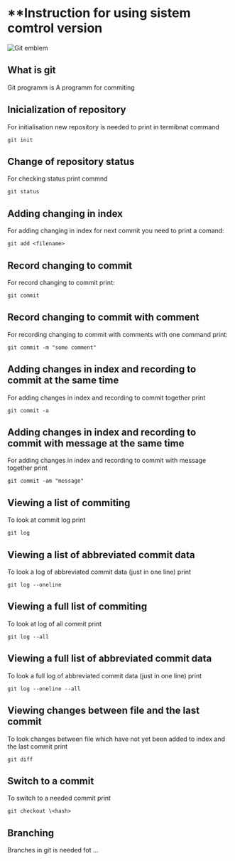 # **Instruction for using sistem comtrol version

![Git emblem](picture.jpg)

## What is git

Git programm is 
A programm for commiting

## Inicialization of repository

For initialisation new repository  is needed to print in termibnat command

    git init

## Change of repository status
For checking status print commnd

    git status

## Adding changing in index

For adding changing in index for next commit you need to print a comand:    

    git add <filename>

## Record changing to commit

For record changing to commit print:

    git commit

 ## Record changing to commit with comment

 For recording changing to commit with comments with one command print:

    git commit -m "some comment"
    
## Adding changes in index and recording to commit at the same time

For adding changes in index and recording to commit together print

    git commit -a

## Adding changes in index and recording to commit with message at the same time

For adding changes in index and recording to commit with message together print

    git commit -am "message"

## Viewing a list of commiting

To look at commit log print

    git log

## Viewing a list of abbreviated commit data

To look a log of abbreviated commit data (just in one line) print

    git log --oneline

## Viewing a full list of commiting

To look at log of all commit print

    git log --all

## Viewing a full list of abbreviated commit data

To look a full log of abbreviated commit data (just in one line) print

    git log --oneline --all

## Viewing changes between file and the last commit

To look changes between file which have not yet been added to index and the last commit print

    git diff

## Switch to a commit

To switch to a needed commit print

    git checkout \<hash>

## Branching

Branches in git is needed fot ...
